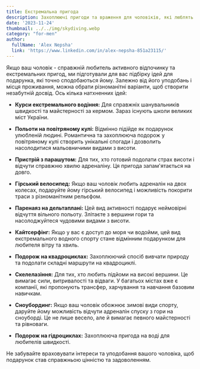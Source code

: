 ```yaml
---
title: Екстремальна пригода
description: Захоплюючі пригоди та враження для чоловіків, які люблять адреналін.
date: '2023-11-24'
thumbnail: ../../img/skydiving.webp
category: "for-men"
author:
  fullName: 'Alex Nepsha'
  link: 'https://www.linkedin.com/in/alex-nepsha-851a23115/'
---
```


Якщо ваш чоловік - справжній любитель активного відпочинку та екстремальних пригод, ми підготували для вас підбірку ідей для подарунка, які точно сподобаються йому. Залежно від його уподобань і місця проживання, можна обрати різноманітні варіанти, щоб створити незабутній досвід. Ось кілька натхненних ідей:

- **Курси екстремального водіння:** Для справжніх шанувальників швидкості та майстерності за кермом. Зараз існують школи великих міст України.

- **Польоти на повітряному кулі:** Відмінно підійде як подарунок улюбленій людині. Романтична та захоплююча подорож у повітряному кулі створить унікальні спогади і дозволить насолодитися мальовничими видами з висоти.

- **Пристрій з парашутом:** Для тих, хто готовий подолати страх висоти і відчути справжню хвилю адреналіну. Ця пригода запам'ятається на довго.

- **Гірський велосипед:** Якщо ваш чоловік любить адреналін на двох колесах, подаруйте йому гірський велосипед і можливість покорити траси з різноманітним рельєфом.

- **Паренаяз на дельтаплані:** Цей вид активності подарує неймовірні відчуття вільного польоту. Злітаєте з вершини гори та насолоджуйтеся чудовими видами з висоти.

- **Кайтсерфінг:** Якщо у вас є доступ до моря чи водойми, цей вид екстремального водного спорту стане відмінним подарунком для любителя вітру та хвиль.

- **Подорож на квадроциклах:** Захоплюючий спосіб вивчати природу та подолати складні маршрути на квадроциклі.

- **Скелелазіння:** Для тих, хто любить підйоми на високі вершини. Це вимагає сили, витривалості та відваги. У багатьох містах вже є компанії, які пропонують трансфер, харчування та навчання базовим навичкам.

- **Сноубординг:** Якщо ваш чоловік обожнює зимові види спорту, даруйте йому можливість відчути адреналін спуску з гори на сноуборді. Це не лише весело, але й вимагає певного майстерності та рівноваги.

- **Подорож на гідроциклах:** Захоплююча пригода на воді для любителів швидкості.

Не забувайте враховувати інтереси та уподобання вашого чоловіка, щоб подарунок став справжньою цінністю та задоволенням.

